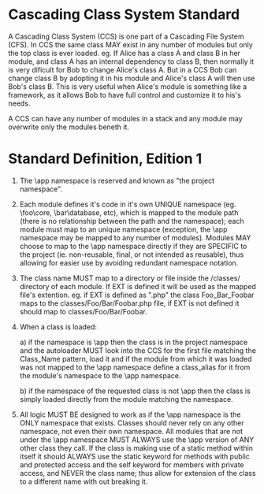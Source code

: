 Cascading Class System Standard
==========================================

A Cascading Class System (CCS) is one part of a Cascading File System (CFS). In 
CCS the same class MAY exist in any number of modules but only the top class is
ever loaded. eg. If Alice has a class A and class B in her module, and class A
has an internal dependency to class B, then normally it is very dificult for Bob
to change Alice's class A. But in a CCS Bob can change class B by adopting it in
his module and Alice's class A will then use Bob's class B. This is very useful
when Alice's module is something like a framework, as it allows Bob to have full
control and customize it to his's needs.

A CCS can have any number of modules in a stack and any module may overwrite 
only the modules beneth it.

Standard Definition, Edition 1
===================

1. The \app namespace is reserved and known as "the project namespace".

2. Each module defines it's code in it's own UNIQUE namespace (eg. \foo\core, 
\bar\database, etc), which is mapped to the module path (there is no 
relationship between the path and the namespace); each module must map to an 
unique namespace (exception, the \app namespace may be mapped to any number of 
modules). Modules MAY choose to map to the \app namespace directly if they are 
SPECIFIC to the project (ie. non-reusable, final, or not intended as reusable), 
thus allowing for easier use by avoiding redundant namespace notation.

3. The class name MUST map to a directory or file inside the /classes/ directory 
of each module. If EXT is defined it will be used as the mapped file's 
extention. eg. if EXT is defined as ".php" the class Foo_Bar_Foobar maps to the 
classes/Foo/Bar/Foobar.php file, if EXT is not defined it should map to 
classes/Foo/Bar/Foobar.

4. When a class is loaded:

    a) if the namespace is \app then the class is in the project namespace and 
    the autoloader MUST look into the CCS for the first file matching the 
    Class_Name pattern, load it and if the module from which it was loaded was 
    not mapped to the \app namespace define a class_alias for it from the 
    module's namespace to the \app namespace.

    b) if the namespace of the requested class is not \app then the class is 
    simply loaded directly from the module matching the namespace.

5. All logic MUST BE designed to work as if the \app namespace is the ONLY 
namespace that exists. Classes should never rely on any other namespace, not 
even their own namespace. All modules that are not under the \app namespace 
MUST ALWAYS use the \app version of ANY other class they call. If the class 
is making use of a static method within itself it should ALWAYS use the static 
keyword for methods with public and protected access and the self keyword for 
members with private access, and NEVER the class name; thus allow for extension 
of the class to a different name with out breaking it.